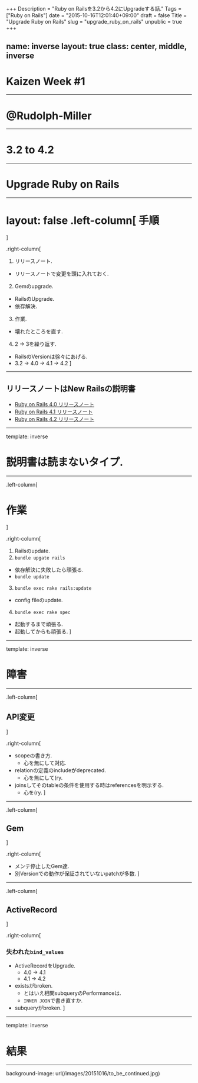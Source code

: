 +++
Description = "Ruby on Railsを3.2から4.2にUpgradeする話."
Tags = ["Ruby on Rails"]
date = "2015-10-16T12:01:40+09:00"
draft = false
Title = "Upgrade Ruby on Rails"
slug = "upgrade_ruby_on_rails"
unpublic = true
+++

name: inverse
layout: true
class: center, middle, inverse
---

# Kaizen Week #1

---

# @Rudolph-Miller

---

# 3.2 to 4.2

---

# Upgrade Ruby on Rails

---

layout: false
.left-column[
手順
===
]

.right-column[
1. リリースノート.
  - リリースノートで変更を頭に入れておく.
2. Gemのupgrade.
  - RailsのUpgrade.
  - 依存解決.
3. 作業.
  - 壊れたところを直す.
4. 2 -> 3を繰り返す.
  - RailsのVersionは徐々にあげる.
  - 3.2 -> 4.0 -> 4.1 -> 4.2
]

---

## リリースノートはNew Railsの説明書

- [Ruby on Rails 4.0 リリースノート](http://railsguides.jp/4_0_release_notes.html)
- [Ruby on Rails 4.1 リリースノート](http://railsguides.jp/4_1_release_notes.html)
- [Ruby on Rails 4.2 リリースノート](http://railsguides.jp/4_2_release_notes.html)

---

template: inverse

# 説明書は読まないタイプ.

---

.left-column[
# 作業
]

.right-column[
1. Railsのupdate.
2. `bundle upgate rails`
  - 依存解決に失敗したら頑張る.
  - `bundle update`
3. `bundle exec rake rails:update`
  - config fileのupdate.
4. `bundle exec rake spec`
  - 起動するまで頑張る.
  - 起動してからも頑張る.
]

---
template: inverse

# 障害

---


.left-column[
## API変更
]

.right-column[
- scopeの書き方.
  - 心を無にして対応.
- relationの定義のincludeがdeprecated.
  - 心を無にして(ry.
- joinsしてそのtableの条件を使用する時はreferencesを明示する.
  - 心を(ry.
]

---

.left-column[
## Gem
]

.right-column[
- メンテ停止したGem達.
- 別Versionでの動作が保証されていないpatchが多数.
]

---

.left-column[
## ActiveRecord
]

.right-column[
### 失われた`bind_values`

- ActiveRecordをUpgrade.
  - 4.0 -> 4.1
  - 4.1 -> 4.2
- existsがbroken.
  - とはいえ相関subqueryのPerformanceは.
  - `INNER JOIN`で書き直すか.
- subqueryがbroken.
]

---
template: inverse

# 結果

---

background-image: url(/images/20151016/to_be_continued.jpg)
